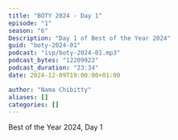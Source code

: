 ```yaml
---
title: "BOTY 2024 - Day 1"
episode: "1"
season: "6"
Description: "Day 1 of Best of the Year 2024"
guid: "boty-2024-01"
podcast: "isp/boty-2024-01.mp3"
podcast_bytes: "12209922"
podcast_duration: "23:34"
date: 2024-12-09T19:00:00+01:00

author: "Nama Chibitty"
aliases: []
categories: []
---
```


Best of the Year 2024, Day 1
